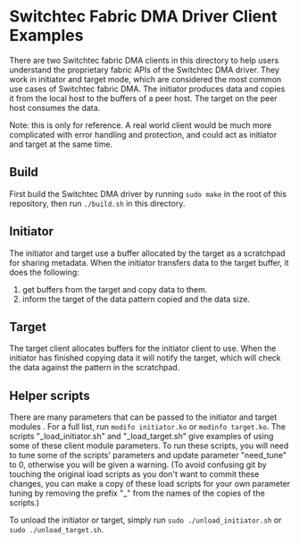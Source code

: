 # Switchtec Fabric DMA Driver Client Examples

There are two Switchtec fabric DMA clients in this directory to help users
understand the proprietary fabric APIs of the Switchtec DMA driver. They work in
initiator and target mode, which are considered the most common use cases of
Switchtec fabric DMA. The initiator produces data and copies it from the local
host to the buffers of a peer host. The target on the peer host consumes the
data.

Note: this is only for reference. A real world client would be much more
complicated with error handling and protection, and could act as initiator and
target at the same time.

## Build

First build the Switchtec DMA driver by running `sudo make` in the root of this
repository, then run `./build.sh` in this directory.

## Initiator

The initiator and target use a buffer allocated by the target as a scratchpad
for sharing metadata. When the initiator transfers data to the target buffer,
it does the following:

1. get buffers from the target and copy data to them.
2. inform the target of the data pattern copied and the data size.

## Target

The target client allocates buffers for the initiator client to use. When the
initiator has finished copying data it will notify the target, which will check
the data against the pattern in the scratchpad.

## Helper scripts

There are many parameters that can be passed to the initiator and target modules
. For a full list, run `modifo initiator.ko` or `modinfo target.ko`. The scripts
"\_load_initiator.sh" and "\_load_target.sh" give examples of using some of
these client module parameters. To run these scripts, you will need to tune
some of the scripts' parameters and update parameter "need_tune" to 0, otherwise
you will be given a warning. (To avoid confusing git by touching the original
load scripts as you don't want to commit these changes, you can make a copy of
these load scripts for your own parameter tuning by removing the prefix "\_"
from the names of the copies of the scripts.)

To unload the initiator or target, simply run `sudo ./unload_initiator.sh` or
`sudo ./unload_target.sh`.

